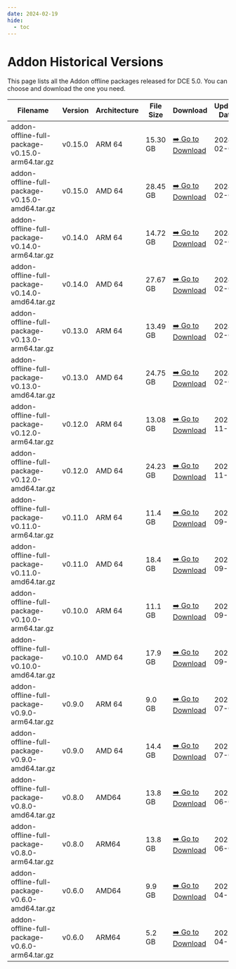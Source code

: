 ```yaml
---
date: 2024-02-19
hide:
  - toc
---
```


# Addon Historical Versions

This page lists all the Addon offline packages released for DCE 5.0.
You can choose and download the one you need.

| Filename | Version | Architecture | File Size | Download | Update Date |
| -------- | ------- | ------------ | --------- | -------- | ----------- |
| addon-offline-full-package-v0.15.0-arm64.tar.gz | v0.15.0 | ARM 64 | 15.30 GB | [:arrow_right: Go to Download](./v0.15.0.md) | 2024-02-05 |
| addon-offline-full-package-v0.15.0-amd64.tar.gz | v0.15.0 | AMD 64 | 28.45 GB | [:arrow_right: Go to Download](./v0.15.0.md) | 2024-02-05 |
| addon-offline-full-package-v0.14.0-arm64.tar.gz | v0.14.0 | ARM 64 | 14.72 GB | [:arrow_right: Go to Download](./v0.14.0.md) | 2024-02-02 |
| addon-offline-full-package-v0.14.0-amd64.tar.gz | v0.14.0 | AMD 64 | 27.67 GB | [:arrow_right: Go to Download](./v0.14.0.md) | 2024-02-02 |
| addon-offline-full-package-v0.13.0-arm64.tar.gz | v0.13.0 | ARM 64 | 13.49 GB | [:arrow_right: Go to Download](./v0.13.0.md) | 2024-02-02 |
| addon-offline-full-package-v0.13.0-amd64.tar.gz | v0.13.0 | AMD 64 | 24.75 GB | [:arrow_right: Go to Download](./v0.13.0.md) | 2024-02-02 |
| addon-offline-full-package-v0.12.0-arm64.tar.gz | v0.12.0 | ARM 64 | 13.08 GB | [:arrow_right: Go to Download](./v0.12.0.md) | 2023-11-14 |
| addon-offline-full-package-v0.12.0-amd64.tar.gz | v0.12.0 | AMD 64 | 24.23 GB | [:arrow_right: Go to Download](./v0.12.0.md) | 2023-11-14 |
| addon-offline-full-package-v0.11.0-arm64.tar.gz | v0.11.0 | ARM 64 | 11.4 GB | [:arrow_right: Go to Download](./v0.11.0.md) | 2023-09-22 |
| addon-offline-full-package-v0.11.0-amd64.tar.gz | v0.11.0 | AMD 64 | 18.4 GB | [:arrow_right: Go to Download](./v0.11.0.md) | 2023-09-22 |
| addon-offline-full-package-v0.10.0-arm64.tar.gz | v0.10.0 | ARM 64 | 11.1 GB | [:arrow_right: Go to Download](./v0.10.0.md) | 2023-09-22 |
| addon-offline-full-package-v0.10.0-amd64.tar.gz | v0.10.0 | AMD 64 | 17.9 GB | [:arrow_right: Go to Download](./v0.10.0.md) | 2023-09-22 |
| addon-offline-full-package-v0.9.0-arm64.tar.gz | v0.9.0 | ARM 64 | 9.0 GB | [:arrow_right: Go to Download](./v0.9.0.md) | 2023-07-07 |
| addon-offline-full-package-v0.9.0-amd64.tar.gz | v0.9.0 | AMD 64 | 14.4 GB | [:arrow_right: Go to Download](./v0.9.0.md) | 2023-07-07 |
| addon-offline-full-package-v0.8.0-amd64.tar.gz | v0.8.0 | AMD64 | 13.8 GB | [:arrow_right: Go to Download](./v0.8.0.md) | 2023-06-01 |
| addon-offline-full-package-v0.8.0-arm64.tar.gz | v0.8.0 | ARM64 | 13.8 GB | [:arrow_right: Go to Download](./v0.8.0.md) | 2023-06-01 |
| addon-offline-full-package-v0.6.0-amd64.tar.gz | v0.6.0 | AMD64 | 9.9 GB | [:arrow_right: Go to Download](./v0.6.0.md) | 2023-04-14 |
| addon-offline-full-package-v0.6.0-arm64.tar.gz | v0.6.0 | ARM64 | 5.2 GB | [:arrow_right: Go to Download](./v0.6.0.md) | 2023-04-14 |
